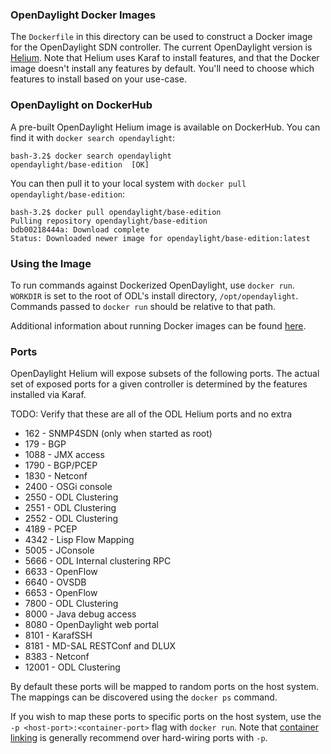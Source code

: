 ### OpenDaylight Docker Images
The `Dockerfile` in this directory can be used to construct a Docker image for the OpenDaylight SDN controller. The current OpenDaylight version is [Helium](http://www.opendaylight.org/software/downloads/helium). Note that Helium uses Karaf to install features, and that the Docker image doesn't install any features by default. You'll need to choose which features to install based on your use-case.

### OpenDaylight on DockerHub
A pre-built OpenDaylight Helium image is available on DockerHub. You can find it with `docker search opendaylight`:

```
bash-3.2$ docker search opendaylight
opendaylight/base-edition  [OK]
```

You can then pull it to your local system with `docker pull opendaylight/base-edition`:

```
bash-3.2$ docker pull opendaylight/base-edition
Pulling repository opendaylight/base-edition
bdb00218444a: Download complete 
Status: Downloaded newer image for opendaylight/base-edition:latest
```

### Using the Image
To run commands against Dockerized OpenDaylight, use `docker run`. `WORKDIR` is set to the root of ODL's install directory, `/opt/opendaylight`. Commands passed to `docker run` should be relative to that path.

Additional information about running Docker images can be found [here](https://docs.docker.com/reference/run/).

### Ports
OpenDaylight Helium will expose subsets of the following ports. The actual set of exposed ports for a given controller is determined by the features installed via Karaf.

TODO: Verify that these are all of the ODL Helium ports and no extra

* 162 - SNMP4SDN (only when started as root)
* 179 - BGP
* 1088 - JMX access
* 1790 - BGP/PCEP
* 1830 - Netconf
* 2400 - OSGi console
* 2550 - ODL Clustering
* 2551 - ODL Clustering
* 2552 - ODL Clustering
* 4189 - PCEP
* 4342 - Lisp Flow Mapping
* 5005 - JConsole
* 5666 - ODL Internal clustering RPC
* 6633 - OpenFlow
* 6640 - OVSDB
* 6653 - OpenFlow
* 7800 - ODL Clustering
* 8000 - Java debug access
* 8080 - OpenDaylight web portal
* 8101 - KarafSSH
* 8181 - MD-SAL RESTConf and DLUX
* 8383 - Netconf
* 12001 - ODL Clustering

By default these ports will be mapped to random ports on the host system. The mappings can be discovered using the `docker ps` command. 

If you wish to map these ports to specific ports on the host system, use the `-p <host-port>:<container-port>` flag with `docker run`. Note that [container linking](https://docs.docker.com/userguide/dockerlinks/) is generally recommend over hard-wiring ports with `-p`.
